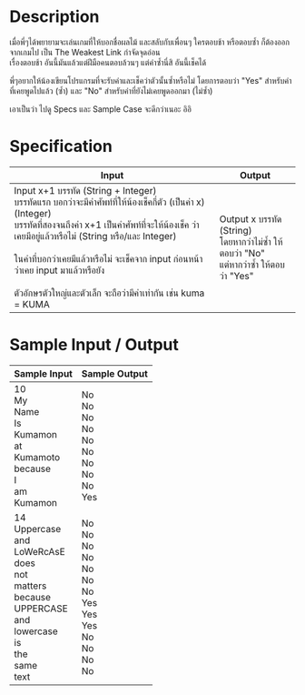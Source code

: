 # Description
เมื่อพี่ๆได้พยายามจะเล่นเกมที่ให้บอกชื่อผลไม้ และสลับกับเพื่อนๆ ใครตอบช้า หรือตอบซ้ำ ก็ต้องออกจากเกมไป เป็น The Weakest Link กำจัดจุดอ่อน <br>
เรื่องตอบช้า อันนี้มันแล้วแต่ฝีมือคนตอบล้วนๆ แต่คำซ้ำนี่สิ อันนี้เช็คได้

พี่ๆอยากให้น้องเขียนโปรแกรมที่จะรับค่าและเช็คว่าตัวนั้นซ้ำหรือไม่ โดยการตอบว่า "Yes" สำหรับคำที่เคยพูดไปแล้ว (ซ้ำ) และ "No" สำหรับคำที่ยังไม่เคยพูดออกมา (ไม่ซ้ำ)

เอาเป็นว่า ไปดู Specs และ Sample Case จะดีกว่าเนอะ อิอิ

# Specification
|Input|Output|
|-|-|
|Input x+1 บรรทัด (String + Integer) <br> บรรทัดแรก บอกว่าจะมีคำศัพท์ที่ให้น้องเช็คกี่ตัว (เป็นค่า x) (Integer) <br> บรรทัดที่สองจนถึงค่า x+1 เป็นคำศัพท์ที่จะให้น้องเช็ค ว่าเคยมีอยู่แล้วหรือไม่ (String หรือ/และ Integer) <br>  <br> ในคำที่บอกว่าเคยมีแล้วหรือไม่ จะเช็คจาก input ก่อนหน้า ว่าเคย input มาแล้วหรือยัง <br>  <br> ตัวอักษรตัวใหญ่และตัวเล็ก จะถือว่ามีค่าเท่ากัน เช่น kuma = KUMA |Output x บรรทัด (String) <br> โดยหากว่าไม่ซ้ำ ให้ตอบว่า "No" <br> แต่หากว่าซ้ำ ให้ตอบว่า "Yes" |

# Sample Input / Output
|Sample Input|Sample Output|
|-|-|
|10 <br> My <br> Name <br> Is <br> Kumamon <br> at <br> Kumamoto <br> because <br> I <br> am <br> Kumamon|No <br> No <br> No <br> No <br> No <br> No <br> No <br> No <br> No <br> Yes|
|14 <br> Uppercase <br> and <br> LoWeRcAsE <br> does <br> not <br> matters <br> because <br> UPPERCASE <br> and <br> lowercase <br> is <br> the <br> same <br> text|No <br> No <br> No <br> No <br> No <br> No <br> No <br> Yes <br> Yes <br> Yes <br> No <br> No <br> No <br> No|
